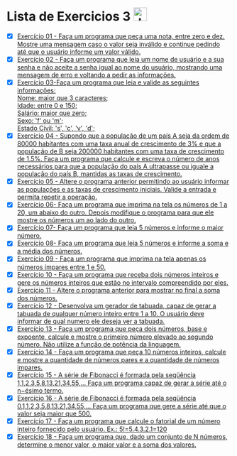 # Lista de Exercicios 3 <img align="" alt="Java" height="30" width="" src="https://cdn.jsdelivr.net/gh/devicons/devicon/icons/java/java-original.svg"/>

- [x] [Exercício 01 - Faça um programa que peça uma nota, entre zero e dez. Mostre uma mensagem caso o valor seja inválido e continue pedindo até que o usuário informe um valor válido.](https://github.com/Giovani-Gomes/Exercicio_3-Java/tree/main/Exerc%C3%ADcio%2001)
- [x] [Exercício 02 - Faça um programa que leia um nome de usuário e a sua senha e não aceite a senha igual ao nome do usuário, mostrando uma mensagem de erro e voltando a pedir as informações.](https://github.com/Giovani-Gomes/Exercicio_3-Java/tree/main/Exerc%C3%ADcio%2002)
- [x] [Exercício 03-Faça um programa que leia e valide as seguintes informações: <br>
Nome: maior que 3 caracteres;<br>
Idade: entre 0 e 150;<br>
Salário: maior que zero;<br>
Sexo: 'f' ou 'm';<br>
Estado Civil: 's', 'c', 'v', 'd';](https://github.com/Giovani-Gomes/Exercicio_3-Java/tree/main/Exerc%C3%ADcio%2003)
- [x] [Exercício 04 - Supondo que a população de um país A seja da ordem de 80000 habitantes com uma taxa anual de crescimento de 3% e que a população de B seja 200000 habitantes com uma taxa de crescimento de 1.5%. Faça um programa que calcule e escreva o número de anos necessários para que a população do país A ultrapasse ou iguale a população do país B, mantidas as taxas de crescimento.](https://github.com/Giovani-Gomes/Exercicio_3-Java/tree/main/Exerc%C3%ADcio%2004)
- [x] [Exercício 05 - Altere o programa anterior permitindo ao usuário informar as populações e as taxas de crescimento iniciais. Valide a entrada e permita repetir a operação.](https://github.com/Giovani-Gomes/Exercicio_3-Java/tree/main/Exerc%C3%ADcio%2005)
- [x] [Exercício 06- Faça um programa que imprima na tela os números de 1 a 20, um abaixo do outro. Depois modifique o programa para que ele mostre os números um ao lado do outro.](https://github.com/Giovani-Gomes/Exercicio_3-Java/tree/main/Exerc%C3%ADcio%2006)
- [x] [Exercício 07- Faça um programa que leia 5 números e informe o maior número.](https://github.com/Giovani-Gomes/Exercicio_3-Java/tree/main/Exerc%C3%ADcio%2007)
- [x] [Exercício 08- Faça um programa que leia 5 números e informe a soma e a média dos números.](https://github.com/Giovani-Gomes/Exercicio_3-Java/tree/main/Exerc%C3%ADcio%2008)
- [x] [Exercício 09 - Faça um programa que imprima na tela apenas os números ímpares entre 1 e 50.](https://github.com/Giovani-Gomes/Exercicio_3-Java/tree/main/Exerc%C3%ADcio%2009)
- [x] [Exercício 10 - Faça um programa que receba dois números inteiros e gere os números inteiros que estão no intervalo compreendido por eles.](https://github.com/Giovani-Gomes/Exercicio_3-Java/tree/main/Exerc%C3%ADcio%2010)
- [x] [Exercício 11 - Altere o programa anterior para mostrar no final a soma dos números.](https://github.com/Giovani-Gomes/Exercicio_3-Java/tree/main/Exerc%C3%ADcio%2011)
- [x] [Exercício 12 - Desenvolva um gerador de tabuada, capaz de gerar a tabuada de qualquer número inteiro entre 1 a 10. O usuário deve informar de qual numero ele deseja ver a tabuada.](https://github.com/Giovani-Gomes/Exercicio_3-Java/tree/main/Exerc%C3%ADcio%2012)
- [x] [Exercício 13 - Faça um programa que peça dois números, base e expoente, calcule e mostre o primeiro número elevado ao segundo número. Não utilize a função de potência da linguagem. ](https://github.com/Giovani-Gomes/Exercicio_3-Java/tree/main/Exerc%C3%ADcio%2013) 
- [x] [Exercício 14 - Faça um programa que peça 10 números inteiros, calcule e mostre a quantidade de números pares e a quantidade de números impares.](https://github.com/Giovani-Gomes/Exercicio_3-Java/tree/main/Exerc%C3%ADcio%2014)
- [x] [Exercício 15 - A série de Fibonacci é formada pela seqüência 1,1,2,3,5,8,13,21,34,55,... Faça um programa capaz de gerar a série até o n−ésimo termo.](https://github.com/Giovani-Gomes/Exercicio_3-Java/tree/main/Exerc%C3%ADcio%2015)
- [x] [Exercício 16 - A série de Fibonacci é formada pela seqüência 0,1,1,2,3,5,8,13,21,34,55,... Faça um programa que gere a série até que o valor seja maior que 500.](https://github.com/Giovani-Gomes/Exercicio_3-Java/tree/main/Exerc%C3%ADcio%2016)
- [x] [Exercício 17 - Faça um programa que calcule o fatorial de um número inteiro fornecido pelo usuário. Ex.: 5!=5.4.3.2.1=120](https://github.com/Giovani-Gomes/Exercicio_3-Java/tree/main/Exerc%C3%ADcio%2017)
- [x] [Exercício 18 - Faça um programa que, dado um conjunto de N números, determine o menor valor, o maior valor e a soma dos valores.](https://github.com/Giovani-Gomes/Exercicio_3-Java/tree/main/Exerc%C3%ADcio%2018)
